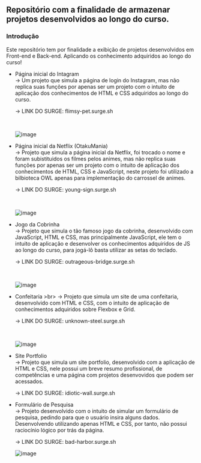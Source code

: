 ## Repositório com a finalidade de armazenar projetos desenvolvidos ao longo do curso.


### Introdução

Este repositório tem por finalidade a exibição de projetos desenvolvidos em Front-end e Back-end. Aplicando os conhecimento adquiridos ao longo do curso!


*  Página inicial do Intagram <br>
      -> Um projeto que simula a página de login do Instagram, mas não replica suas funções por apenas ser um projeto com o intuito de aplicação dos conhecimentos de HTML e CSS adquiridos ao longo do curso.
      
      -> LINK DO SURGE: flimsy-pet.surge.sh
      
      <br>
      
      ![image](https://user-images.githubusercontent.com/92893420/147986711-634451c2-4a73-4c4b-ad15-d8a0369120b0.png)

      
*  Página inicial da Netflix (OtakuMania) <br>
      -> Projeto que simula a página inicial da Netflix, foi trocado o nome e foram subistituidos os filmes pelos animes, mas não replica suas funções por apenas ser um projeto com o intuito de aplicação dos conhecimentos de HTML, CSS e JavaScript, neste projeto foi utilizado a bilbioteca OWL apenas para implementação do carrossel de animes.
      
      -> LINK DO SURGE: young-sign.surge.sh 
      
      <br>
      
      ![image](https://user-images.githubusercontent.com/92893420/147986772-efa6bf13-c4f2-4a02-bd65-98fe512d0860.png)
      
*  Jogo da Cobrinha <br>
      -> Projeto que simula o tão famoso jogo da cobrinha, desenvolvido com JavaScript, HTML e CSS, mas principalmente JavaScript, ele tem o intuito de aplicação e desenvolver os conhecimentos adquiridos de JS ao longo do curso, para jogá-lô basta utilizar as setas do teclado.
      
      -> LINK DO SURGE: outrageous-bridge.surge.sh
      
      <br>
      
      ![image](https://user-images.githubusercontent.com/92893420/147986851-d89145e4-63ce-483a-8242-7ae84b811a6c.png)
      
* Confeitaria >br>
     -> Projeto que simula um site de uma confeitaria, desenvolvido com HTML e CSS, com o intuito de aplicação de conhecimentos adquiridos sobre Flexbox e Grid.
      
     -> LINK DO SURGE: unknown-steel.surge.sh
      
     <br>
      
     ![image](https://user-images.githubusercontent.com/92893420/148393543-4fbd98a3-8f1a-4fb0-8f5e-9189b6acd69b.png)
      
* Site Portfolio <br>
     -> Projeto que simula um site portfolio, desenvolvido com a aplicação de HTML e CSS, nele possui um breve resumo profissional, de competências e uma página com projetos desenvovidos que podem ser acessados.
      
     -> LINK DO SURGE: idiotic-wall.surge.sh
     
* Formulário de Pesquisa <br>
      -> Projeto desenvolvido com o intuito de simular um formulário de pesquisa, pedindo para que o usuário insira alguns dados. Desenvolvendo utilizando apenas HTML e CSS, por tanto, não possui raciocínio lógico por trás da página.
      
     -> LINK DO SURGE: bad-harbor.surge.sh
     
     ![image](https://user-images.githubusercontent.com/92893420/148581769-8ddca7ea-8f02-4b6f-b481-2390748d3fe1.png)
























